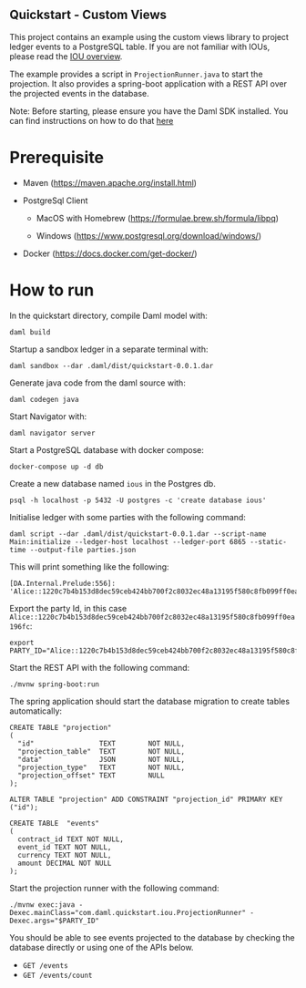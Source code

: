 ## Quickstart - Custom Views
This project contains an example using the custom views library to project ledger events to a PostgreSQL table. If you 
are not familiar with IOUs, please read the [IOU overview](https://docs.daml.com/app-dev/bindings-java/quickstart.html#tutorials-iou-overview).

The example provides a script in `ProjectionRunner.java` to start the projection. It also provides a spring-boot
application with a REST API over the projected events in the database.

Note: Before starting, please ensure you have the Daml SDK installed. You can find instructions on how to do that [here](https://docs.daml.com/getting-started/installation.html#installing-the-sdk)

# Prerequisite

 - Maven (https://maven.apache.org/install.html)

 - PostgreSql Client
   
   - MacOS with Homebrew (https://formulae.brew.sh/formula/libpq)

   - Windows (https://www.postgresql.org/download/windows/)

 - Docker (https://docs.docker.com/get-docker/)

# How to run

In the quickstart directory, compile Daml model with: 

    daml build

Startup a sandbox ledger in a separate terminal with: 

    daml sandbox --dar .daml/dist/quickstart-0.0.1.dar

Generate java code from the daml source with: 

    daml codegen java

Start Navigator with: 

    daml navigator server

Start a PostgreSQL database with docker compose:

    docker-compose up -d db

Create a new database named `ious` in the Postgres db.

    psql -h localhost -p 5432 -U postgres -c 'create database ious'

Initialise ledger with some parties with the following command:

    daml script --dar .daml/dist/quickstart-0.0.1.dar --script-name Main:initialize --ledger-host localhost --ledger-port 6865 --static-time --output-file parties.json

This will print something like the following:

    [DA.Internal.Prelude:556]: 'Alice::1220c7b4b153d8dec59ceb424bb700f2c8032ec48a13195f580c8fb099ff0ea196fc'

Export the party Id, in this case `Alice::1220c7b4b153d8dec59ceb424bb700f2c8032ec48a13195f580c8fb099ff0ea196fc`:

    export PARTY_ID="Alice::1220c7b4b153d8dec59ceb424bb700f2c8032ec48a13195f580c8fb099ff0ea196fc"

Start the REST API with the following command:

    ./mvnw spring-boot:run

The spring application should start the database migration to create tables automatically:

    CREATE TABLE "projection"
    (
      "id"                TEXT        NOT NULL,
      "projection_table"  TEXT        NOT NULL,
      "data"              JSON        NOT NULL,
      "projection_type"   TEXT        NOT NULL,
      "projection_offset" TEXT        NULL
    );

    ALTER TABLE "projection" ADD CONSTRAINT "projection_id" PRIMARY KEY ("id");

    CREATE TABLE  "events"
    (
      contract_id TEXT NOT NULL,
      event_id TEXT NOT NULL,
      currency TEXT NOT NULL,
      amount DECIMAL NOT NULL
    );

Start the projection runner with the following command:

    ./mvnw exec:java -Dexec.mainClass="com.daml.quickstart.iou.ProjectionRunner" -Dexec.args="$PARTY_ID"

You should be able to see events projected to the database by checking the database directly or using one of the APIs below.
- `GET /events`
- `GET /events/count`
